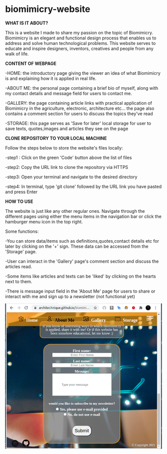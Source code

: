 # biomimicry-website

**WHAT IS IT ABOUT?**

This is a website I made to share my passion on the topic of Biomimicry. Biomimicry is an elegant and functional design process that enables us
to address and solve human technological problems. This website serves to educate and inspire designers, inventors, creatives and people from any walk of life.


**CONTENT OF WEBPAGE**

-HOME: the introductory page giving the viewer an idea of what Biomimicry is and explaining how it is applied in real life.
        
        
-ABOUT ME: the personal page containing a brief bio of myself, along with my contact details and message field for users to contact me.


-GALLERY: the page containing article links with practical application of Biomimicry in the agriculture, electronic, architecture etc...
          the page also contains a comment section for users to discuss the topics they've read
          
          
-STORAGE: this page serves as 'Save for later' local storage for user to save texts, quotes,images and articles they see on the page



**CLONE REPOSITORY TO YOUR LOCAL MACHINE**

Follow the steps below to store the website's files locally:


-step1 : Click on the green 'Code' button above the list of files

-step2: Copy the URL link to clone the repository via HTTPS

-step3: Open your terminal and navigate to the desired directory

-step4: In terminal, type 'git clone' followed by the URL link you have pasted and press Enter




**HOW TO USE**

The website is just like any other regular ones. Navigate through the different pages using either the menu
items in the navigation bar or click the hamburger menu icon in the top right.


Some functions:

-You can store data/items such as definitions,quotes,contact details etc for later by clicking on the '+' sign. These data
can be accessed from the 'Storage' page.

-User can interact in the 'Gallery' page's comment section and discuss the articles read.

-Some items like articles and texts can be 'liked' by clicking on the hearts next to them.

-There is message input field in the 'About Me' page for users to share or interact with me and sign up to a newsletter (not functional yet)

![plot](./images/biomimic1.png)

